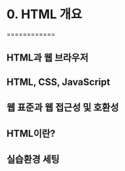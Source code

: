 # 0. HTML 개요

============

## HTML과 웹 브라우저
## HTML, CSS, JavaScript
## 웹 표준과 웹 접근성 및 호환성
## HTML이란?
## 실습환경 세팅